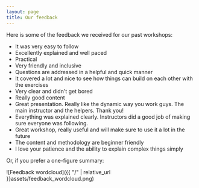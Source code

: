 ```yaml
---
layout: page
title: Our feedback
---
```


Here is some of the feedback we received for our past workshops:

* It was very easy to follow
* Excellently explained and well paced
* Practical
* Very friendly and inclusive
* Questions are addressed in a helpful and quick manner
* It covered a lot and nice to see how things can build on each other with the exercises
* Very clear and didn't get bored
* Really good content
* Great presentation. Really like the dynamic way you work guys. The main instructor and the helpers. Thank you! 
* Everything was explained clearly. Instructors did a good job of making sure everyone was following.
* Great workshop, really useful and will make sure to use it a lot in the future
* The content and methodology are beginner friendly
* I love your patience and the ability to explain complex things simply


Or, if you prefer a one-figure summary:

![Feedback wordcloud]({{ "/" | relative_url }}assets/feedback_wordcloud.png)
